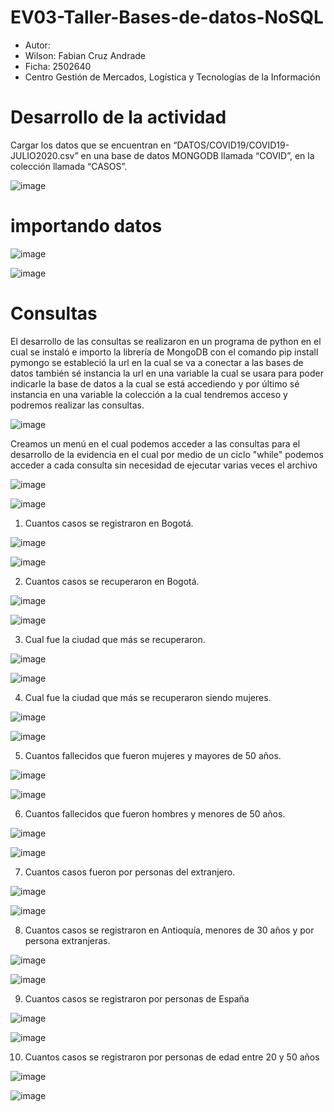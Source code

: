 # EV03-Taller-Bases-de-datos-NoSQL
- Autor:
- Wilson: Fabian Cruz Andrade
- Ficha: 2502640
- Centro Gestión de Mercados, Logística y Tecnologías de la Información

# Desarrollo de la actividad

Cargar los datos que se encuentran en “DATOS/COVID19/COVID19-JULIO2020.csv” en una base de datos MONGODB llamada “COVID”, en la
colección llamada “CASOS”.

![image](https://user-images.githubusercontent.com/108008266/204689110-f096828c-05e3-49ad-a46d-bfb1891e6d89.png)


# importando datos

![image](https://user-images.githubusercontent.com/108008266/204658731-910255c0-ed11-4790-bd55-6c666824bcbf.png)

![image](https://user-images.githubusercontent.com/108008266/204659366-77e3a7df-4d4a-4829-b27f-327642901e43.png)

# Consultas

El desarrollo de las consultas se realizaron en un programa de python en el cual se instaló e importo la librería de MongoDB con el comando pip install pymongo se estableció la url en la cual se va a conectar a las bases de datos también sé instancia la url en una variable la cual se usara para poder indicarle la base de datos a la cual se está accediendo y por último sé instancia en una variable la colección a la cual tendremos acceso y podremos realizar las consultas.

![image](https://user-images.githubusercontent.com/108008266/204688972-d24924bc-9985-4769-aee3-4dea4eb96a97.png)

Creamos un menú en el cual podemos acceder a las consultas para el desarrollo de la evidencia en el cual 
por medio de un ciclo "while" podemos acceder a cada consulta sin necesidad de ejecutar varias veces el archivo

![image](https://user-images.githubusercontent.com/108008266/204685196-64fcfafc-a65f-4aff-8aa4-3c17b0b6974f.png)


![image](https://user-images.githubusercontent.com/108008266/204685426-dc643443-059b-48a7-9b2e-653f1a2e600a.png)



1. Cuantos casos se registraron en Bogotá.

![image](https://user-images.githubusercontent.com/108008266/204687289-d6ed80dd-48b1-4098-9aa9-4d3e2baf970a.png)


![image](https://user-images.githubusercontent.com/108008266/204686647-f0db9b9c-0a90-493a-a32c-e0dac7fbcac8.png)


2. Cuantos casos se recuperaron en Bogotá.

![image](https://user-images.githubusercontent.com/108008266/204687332-2629902c-63ec-4d8d-b79a-88677f59880e.png)


![image](https://user-images.githubusercontent.com/108008266/204686696-91907fe4-9461-42a8-b241-f96d27a23212.png)


3. Cual fue la ciudad que más se recuperaron.

![image](https://user-images.githubusercontent.com/108008266/204687380-3207fd61-4d4e-42f6-a9e5-b723c4dc2b2b.png)


![image](https://user-images.githubusercontent.com/108008266/204686740-bda64f2e-fa05-4844-ab96-bad35a2618ae.png)


4. Cual fue la ciudad que más se recuperaron siendo mujeres.

![image](https://user-images.githubusercontent.com/108008266/204687435-c01b3c05-514b-454a-aeb0-711da2798c93.png)


![image](https://user-images.githubusercontent.com/108008266/204686782-87ed7cb3-4ba9-441a-82aa-41247a4d7561.png)


5. Cuantos fallecidos que fueron mujeres y mayores de 50 años.

![image](https://user-images.githubusercontent.com/108008266/204687491-24dce94b-d184-42e4-865a-12c287f75802.png)


![image](https://user-images.githubusercontent.com/108008266/204686837-2dbc5523-9f79-401c-aa0d-8d267df53675.png)


6. Cuantos fallecidos que fueron hombres y menores de 50 años.

![image](https://user-images.githubusercontent.com/108008266/204687539-d78d5360-6c97-4697-ab72-8027cc53c026.png)


![image](https://user-images.githubusercontent.com/108008266/204686885-57e5cfd6-2a86-41dd-a435-d700f9bc367f.png)


7. Cuantos casos fueron por personas del extranjero.

![image](https://user-images.githubusercontent.com/108008266/204687587-77d3f1dd-196b-4587-afe3-432af6ec91bd.png)


![image](https://user-images.githubusercontent.com/108008266/204686944-9c338efa-88bf-4227-8489-f791f1026905.png)


8. Cuantos casos se registraron en Antioquía, menores de 30 años y por persona extranjeras.

![image](https://user-images.githubusercontent.com/108008266/204687625-c4253166-83de-4aab-a702-4e50064ba84f.png)


![image](https://user-images.githubusercontent.com/108008266/204687024-ad9026f6-7f7b-46cd-9f65-c9122c65c9e9.png)


9. Cuantos casos se registraron por personas de España

![image](https://user-images.githubusercontent.com/108008266/204687662-874b7014-26d1-4a93-b8c2-bbe8125bd0ce.png)


![image](https://user-images.githubusercontent.com/108008266/204687083-a130bcca-3347-4f82-b5d6-4d0d4d6c05a1.png)


10. Cuantos casos se registraron por personas de edad entre 20 y 50 años

![image](https://user-images.githubusercontent.com/108008266/204687694-d0ebfed2-94db-470c-9460-66d1bf447c3a.png)


![image](https://user-images.githubusercontent.com/108008266/204687152-3b58279f-8fa7-456b-894f-42d257c4423b.png)
